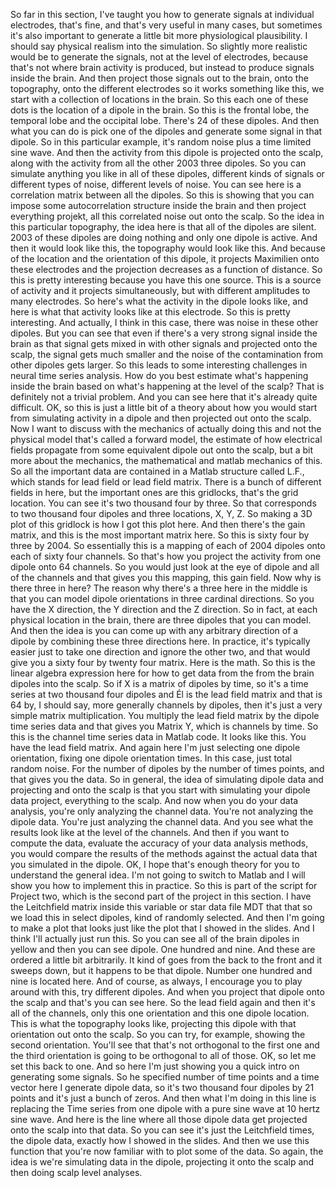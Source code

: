  So far in this section, I've taught you how to generate signals at individual electrodes, that's fine, and that's very useful in many cases, but sometimes it's also important to generate a little bit more physiological plausibility. I should say physical realism into the simulation. So slightly more realistic would be to generate the signals, not at the level of electrodes, because that's not where brain activity is produced, but instead to produce signals inside the brain. And then project those signals out to the brain, onto the topography, onto the different electrodes so it works something like this, we start with a collection of locations in the brain. So this each one of these dots is the location of a dipole in the brain. So this is the frontal lobe, the temporal lobe and the occipital lobe. There's 24 of these dipoles. And then what you can do is pick one of the dipoles and generate some signal in that dipole. So in this particular example, it's random noise plus a time limited sine wave. And then the activity from this dipole is projected onto the scalp, along with the activity from all the other 2003 three dipoles. So you can simulate anything you like in all of these dipoles, different kinds of signals or different types of noise, different levels of noise. You can see here is a correlation matrix between all the dipoles. So this is showing that you can impose some autocorrelation structure inside the brain and then project everything projekt, all this correlated noise out onto the scalp. So the idea in this particular topography, the idea here is that all of the dipoles are silent. 2003 of these dipoles are doing nothing and only one dipole is active. And then it would look like this, the topography would look like this. And because of the location and the orientation of this dipole, it projects Maximilien onto these electrodes and the projection decreases as a function of distance. So this is pretty interesting because you have this one source. This is a source of activity and it projects simultaneously, but with different amplitudes to many electrodes. So here's what the activity in the dipole looks like, and here is what that activity looks like at this electrode. So this is pretty interesting. And actually, I think in this case, there was noise in these other dipoles. But you can see that even if there's a very strong signal inside the brain as that signal gets mixed in with other signals and projected onto the scalp, the signal gets much smaller and the noise of the contamination from other dipoles gets larger. So this leads to some interesting challenges in neural time series analysis. How do you best estimate what's happening inside the brain based on what's happening at the level of the scalp? That is definitely not a trivial problem. And you can see here that it's already quite difficult. OK, so this is just a little bit of a theory about how you would start from simulating activity in a dipole and then projected out onto the scalp. Now I want to discuss with the mechanics of actually doing this and not the physical model that's called a forward model, the estimate of how electrical fields propagate from some equivalent dipole out onto the scalp, but a bit more about the mechanics, the mathematical and matlab mechanics of this. So all the important data are contained in a Matlab structure called L.F., which stands for lead field or lead field matrix. There is a bunch of different fields in here, but the important ones are this gridlocks, that's the grid location. You can see it's two thousand four by three. So that corresponds to two thousand four dipoles and three locations, X, Y, Z. So making a 3D plot of this gridlock is how I got this plot here. And then there's the gain matrix, and this is the most important matrix here. So this is sixty four by three by 2004. So essentially this is a mapping of each of 2004 dipoles onto each of sixty four channels. So that's how you project the activity from one dipole onto 64 channels. So you would just look at the eye of dipole and all of the channels and that gives you this mapping, this gain field. Now why is there three in here? The reason why there's a three here in the middle is that you can model dipole orientations in three cardinal directions. So you have the X direction, the Y direction and the Z direction. So in fact, at each physical location in the brain, there are three dipoles that you can model. And then the idea is you can come up with any arbitrary direction of a dipole by combining these three directions here. In practice, it's typically easier just to take one direction and ignore the other two, and that would give you a sixty four by twenty four matrix. Here is the math. So this is the linear algebra expression here for how to get data from the from the brain dipoles into the scalp. So if X is a matrix of dipoles by time, so it's a time series at two thousand four dipoles and Él is the lead field matrix and that is 64 by, I should say, more generally channels by dipoles, then it's just a very simple matrix multiplication. You multiply the lead field matrix by the dipole time series data and that gives you Matrix Y, which is channels by time. So this is the channel time series data in Matlab code. It looks like this. You have the lead field matrix. And again here I'm just selecting one dipole orientation, fixing one dipole orientation times. In this case, just total random noise. For the number of dipoles by the number of times points, and that gives you the data. So in general, the idea of simulating dipole data and projecting and onto the scalp is that you start with simulating your dipole data project, everything to the scalp. And now when you do your data analysis, you're only analyzing the channel data. You're not analyzing the dipole data. You're just analyzing the channel data. And you see what the results look like at the level of the channels. And then if you want to compute the data, evaluate the accuracy of your data analysis methods, you would compare the results of the methods against the actual data that you simulated in the dipole. OK, I hope that's enough theory for you to understand the general idea. I'm not going to switch to Matlab and I will show you how to implement this in practice. So this is part of the script for Project two, which is the second part of the project in this section. I have the Leitchfield matrix inside this variable or star data file MDT that that so we load this in select dipoles, kind of randomly selected. And then I'm going to make a plot that looks just like the plot that I showed in the slides. And I think I'll actually just run this. So you can see all of the brain dipoles in yellow and then you can see dipole. One hundred and nine. And these are ordered a little bit arbitrarily. It kind of goes from the back to the front and it sweeps down, but it happens to be that dipole. Number one hundred and nine is located here. And of course, as always, I encourage you to play around with this, try different dipoles. And when you project that dipole onto the scalp and that's you can see here. So the lead field again and then it's all of the channels, only this one orientation and this one dipole location. This is what the topography looks like, projecting this dipole with that orientation out onto the scalp. So you can try, for example, showing the second orientation. You'll see that that's not orthogonal to the first one and the third orientation is going to be orthogonal to all of those. OK, so let me set this back to one. And so here I'm just showing you a quick intro on generating some signals. So he specified number of time points and a time vector here I generate dipole data, so it's two thousand four dipoles by 21 points and it's just a bunch of zeros. And then what I'm doing in this line is replacing the Time series from one dipole with a pure sine wave at 10 hertz sine wave. And here is the line where all those dipole data get projected onto the scalp into that data. So you can see it's just the Leitchfield times, the dipole data, exactly how I showed in the slides. And then we use this function that you're now familiar with to plot some of the data. So again, the idea is we're simulating data in the dipole, projecting it onto the scalp and then doing scalp level analyses.